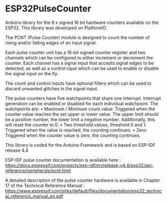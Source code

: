 # ESP32PulseCounter
Arduino library for the 8 x signed 16 bit hardware counters available on the ESP32.
This library was developed on PlatformIO.

The PCNT (Pulse Counter) module is designed to count the number of rising and/or falling edges of an input signal.

Each pulse counter unit has a 16-bit signed counter register and two channels which can be configured
to either increment or decrement the counter. Each channel has a signal input that accepts signal edges to be detected,
as well as a control input which can be used to enable or disable the signal input on the fly.

The count and control inputs have optional filters which can be used to discard unwanted glitches in the signal input.

The pulse counters have five watchpoints that share one interrupt. Interrupt generation can be enabled or disabled
for each individual watchpoint. The watchpoints are:
• Maximum / Minimum count value: Triggered when the counter value reaches the set upper or lower value. The upper limit should be a positive number, the lower limit a negative number. Additionally, this will reset the counter to 0.
• Two threshold values, threshold 0 and 1. Triggered when the value is reached, the counting continues.
• Zero: Triggered when the counter value is zero, the counting continues.

This library is coded for the Arduino Framework and is based on ESP-IDF release 4.4

ESP-IDF pulse counter documentation is available here :
https://docs.espressif.com/projects/esp-idf/en/release-v4.4/esp32/api-reference/peripherals/pcnt.html

A detailed description of the pulse counter hardware is available in Chapter 17 of the Technical Reference Manual :
https://www.espressif.com/sites/default/files/documentation/esp32_technical_reference_manual_en.pdf
